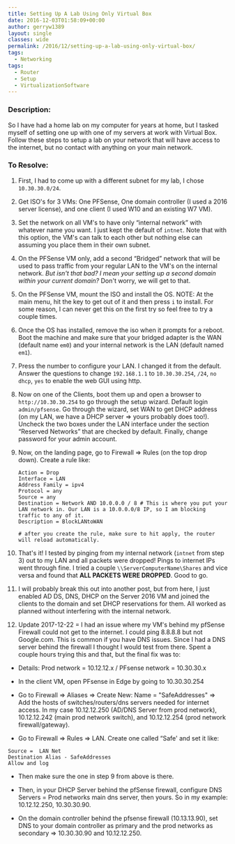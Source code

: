 ```yaml
---
title: Setting Up A Lab Using Only Virtual Box
date: 2016-12-03T01:58:09+00:00
author: gerryw1389
layout: single
classes: wide
permalink: /2016/12/setting-up-a-lab-using-only-virtual-box/
tags:
  - Networking
tags:
  - Router
  - Setup
  - VirtualizationSoftware
---
```

<!--more-->

### Description:

So I have had a home lab on my computer for years at home, but I tasked myself of setting one up with one of my servers at work with Virtual Box. Follow these steps to setup a lab on your network that will have access to the internet, but no contact with anything on your main network.

### To Resolve:

1. First, I had to come up with a different subnet for my lab, I chose `10.30.30.0/24`.

2. Get ISO's for 3 VMs: One PFSense, One domain controller (I used a 2016 server license), and one client (I used W10 and an existing W7 VM).

3. Set the network on all VM's to have only &#8220;internal network&#8221; with whatever name you want. I just kept the default of `intnet`. Note that with this option, the VM's can talk to each other but nothing else can assuming you place them in their own subnet.

4. On the PFSense VM only, add a second &#8220;Bridged&#8221; network that will be used to pass traffic from your regular LAN to the VM's on the internal network. *But isn't that bad? I mean your setting up a second domain within your current domain?* Don't worry, we will get to that.

5. On the PFSense VM, mount the ISO and install the OS. NOTE: At the main menu, hit the key to get out of it and then press `i` to install. For some reason, I can never get this on the first try so feel free to try a couple times.

6. Once the OS has installed, remove the iso when it prompts for a reboot. Boot the machine and make sure that your bridged adapter is the WAN (default name `em0`) and your internal network is the LAN (default named `em1`).

7. Press the number to configure your LAN. I changed it from the default. Answer the questions to change `192.168.1.1` to `10.30.30.254`, `/24`, `no dhcp`, `yes` to enable the web GUI using http.

8. Now on one of the Clients, boot them up and open a browser to `http://10.30.30.254` to go through the setup wizard. Default login `admin/pfsense`. Go through the wizard, set WAN to get DHCP address (on my LAN, we have a DHCP server => yours probably does too!). Uncheck the two boxes under the LAN interface under the section &#8220;Reserved Networks&#8221; that are checked by default. Finally, change password for your admin account.

9. Now, on the landing page, go to Firewall => Rules (on the top drop down). Create a rule like:

   ```escape
   Action = Drop  
   Interface = LAN  
   Address Family = ipv4  
   Protocol = any  
   Source = any  
   Destination = Network AND 10.0.0.0 / 8 # This is where you put your LAN network in. Our LAN is a 10.0.0.0/8 IP, so I am blocking traffic to any of it.  
   Description = BlockLANtoWAN

   # after you create the rule, make sure to hit apply, the router will reload automatically.
   ```

10. That's it! I tested by pinging from my internal network (`intnet` from step 3) out to my LAN and all packets were dropped! Pings to internet IPs went through fine. I tried a couple `\\ServerComputerName\Shares` and vice versa and found that **ALL PACKETS WERE DROPPED**. Good to go.

11. I will probably break this out into another post, but from here, I just enabled AD DS, DNS, DHCP on the Server 2016 VM and joined the clients to the domain and set DHCP reservations for them. All worked as planned without interfering with the internal network.

12. Update 2017-12-22 = I had an issue where my VM's behind my pfSense Firewall could not get to the internet. I could ping 8.8.8.8 but not Google.com. This is common if you have DNS issues. Since I had a DNS server behind the firewall I thought I would test from there. Spent a couple hours trying this and that, but the final fix was to:

   - Details: Prod network = 10.12.12.x / PFsense network = 10.30.30.x

   - In the client VM, open PFsense in Edge by going to 10.30.30.254

   - Go to Firewall => Aliases => Create New: Name = "SafeAddresses" => Add the hosts of switches/routers/dns servers needed for internet access. In my case 10.12.12.250 (AD/DNS Server from prod network), 10.12.12.242 (main prod network switch), and 10.12.12.254 (prod network firewall/gateway).

   - Go to Firewall => Rules => LAN. Create one called &#8220;Safe' and set it like:

   ```escape
   Source =  LAN Net  
   Destination Alias - SafeAddresses  
   Allow and log
   ```

   - Then make sure the one in step 9 from above is there.

   - Then, in your DHCP Server behind the pfSense firewall, configure DNS Servers = Prod networks main dns server, then yours. So in my example: 10.12.12.250, 10.30.30.90.

   - On the domain controller behind the pfsense firewall (10.13.13.90), set DNS to your domain controller as primary and the prod networks as secondary => 10.30.30.90 and 10.12.12.250.

